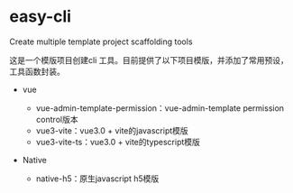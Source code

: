 # easy-cli
Create multiple template project scaffolding tools

这是一个模版项目创建cli 工具。目前提供了以下项目模版，并添加了常用预设，工具函数封装。

* vue 

  *  vue-admin-template-permission：vue-admin-template permission control版本
  *  vue3-vite：vue3.0 + vite的javascript模版
  *  vue3-vite-ts：vue3.0 + vite的typescript模版
* Native  

  *  native-h5：原生javascript h5模版  
  


